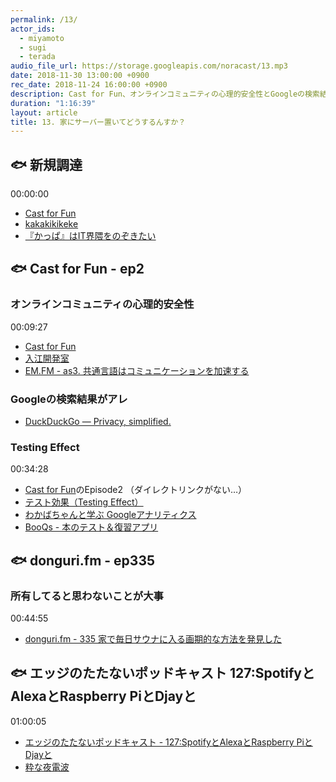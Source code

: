 ```yaml
---
permalink: /13/
actor_ids:
  - miyamoto
  - sugi
  - terada
audio_file_url: https://storage.googleapis.com/noracast/13.mp3
date: 2018-11-30 13:00:00 +0900
rec_date: 2018-11-24 16:00:00 +0900
description: Cast for Fun、オンラインコミュニティの心理的安全性とGoogleの検索結果の関連やアウトプットの重要性、Testing Effect、donguri.fm、趣味が浪費にならない時代、所有してると思わないほうが良い、エッジのたたないポッドキャスト、Spotifyの無駄にすごい機能、粋な夜電波が終わって残念、外出先から冷蔵庫の中身を知りたいなどについて話しました。
duration: "1:16:39"
layout: article
title: 13. 家にサーバー置いてどうするんすか？
---
```


## 🐟 新規調達

00:00:00

- [Cast for Fun](https://cast-for.fun/)
- [kakakikikeke](https://kakakikikeke.com/podcast)
- [『かっぱ』はIT界隈をのぞきたい](https://www.kappa.info-engineer.jp/)


## 🐟 Cast for Fun - ep2

### オンラインコミュニティの心理的安全性

00:09:27

- [Cast for Fun](https://cast-for.fun/)
- [入江開発室](https://irie-dev.co/)
- [EM.FM - as3. 共通言語はコミュニケーションを加速する](https://anchor.fm/em-fm/episodes/as3-e2j5si)

### Googleの検索結果がアレ

- [DuckDuckGo — Privacy, simplified.](https://duckduckgo.com/)


### Testing Effect

00:34:28

- [Cast for Fun](https://cast-for.fun/)のEpisode2 （ダイレクトリンクがない…）
- [テスト効果（Testing Effect）](https://ja.wikipedia.org/wiki/%E3%83%86%E3%82%B9%E3%83%88%E5%8A%B9%E6%9E%9C)
- [わかばちゃんと学ぶ Googleアナリティクス](https://www.amazon.co.jp/dp/B07BMNGXFC/)
- [BooQs - 本のテスト＆復習アプリ](https://www.booqs.net/)


## 🐟 donguri.fm - ep335

### 所有してると思わないことが大事

00:44:55

- [donguri.fm - 335 家で毎日サウナに入る画期的な方法を発見した](https://soundcloud.com/dongurifm/nux0n9kymedl)

## 🐟 エッジのたたないポッドキャスト 127:SpotifyとAlexaとRaspberry PiとDjayと

01:00:05

- [エッジのたたないポッドキャスト - 127:SpotifyとAlexaとRaspberry PiとDjayと](https://noedge.matchy.net/archives/669)
- [粋な夜電波](https://www.tbsradio.jp/denpa/)
